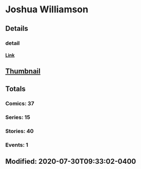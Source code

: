# Joshua  Williamson 
## Details
### detail
#### [Link](http://marvel.com/comics/creators/8847/joshua_williamson?utm_campaign=apiRef&utm_source=225578a89fc76f3d20fbffda5d17a88d)
## [Thumbnail](http://i.annihil.us/u/prod/marvel/i/mg/b/40/image_not_available.jpg)
## Totals
### Comics: 37
### Series: 15
### Stories: 40
### Events: 1
## Modified: 2020-07-30T09:33:02-0400